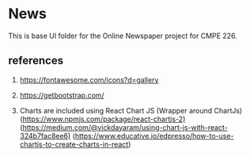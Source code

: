 # News

This is base UI folder for the Online Newspaper project for CMPE 226.

## references

1. <https://fontawesome.com/icons?d=gallery>

2. <https://getbootstrap.com/>

3. Charts are included using React Chart JS (Wrapper around ChartJs) (<https://www.npmjs.com/package/react-chartjs-2)> (<https://medium.com/@vickdayaram/using-chart-js-with-react-324b7fac8ee6)> (<https://www.educative.io/edpresso/how-to-use-chartjs-to-create-charts-in-react>)
